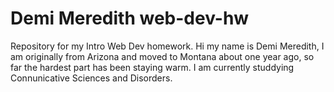 # Demi Meredith web-dev-hw
Repository for my Intro Web Dev homework.
Hi my name is Demi Meredith, I am originally from Arizona and moved to Montana about one year ago, so far the hardest part has been staying warm. I am currently studdying Connunicative Sciences and Disorders. 
